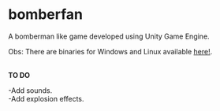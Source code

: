 # bomberfan
A bomberman like game developed using Unity Game Engine.
<br />

Obs: There are binaries for Windows and Linux available [here!](https://github.com/c0d3p0/bomberfan-binaries).
<br /><br />

**TO DO**
<br />

-Add sounds.
<br />
-Add explosion effects.
